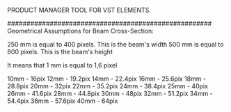 PRODUCT MANAGER TOOL FOR VST ELEMENTS.



#####################################################
Geometrical Assumptions for Beam Cross-Section:

250 mm is equal to 400 pixels. This is the beam's width
500 mm is equal to 800 pixels. This is the beam's height

It means that 1 mm is equal to 1,6 pixel

10mm - 16pix
12mm - 19.2pix
14mm - 22.4pix
16mm - 25.6pix
18mm - 28.8pix
20mm - 32pix
22mm - 35.2pix
24mm - 38.4pix
25mm - 40pix
26mm - 41.6pix
28mm - 44.8pix
30mm - 48pix
32mm - 51.2pix
34mm - 54.4pix
36mm - 57.6pix
40mm - 64pix


